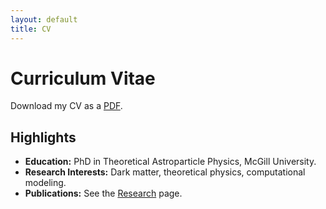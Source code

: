 ```yaml
---
layout: default
title: CV
---
```


# Curriculum Vitae

Download my CV as a [PDF](assets/cv.pdf).

## Highlights

- **Education:** PhD in Theoretical Astroparticle Physics, McGill University.
- **Research Interests:** Dark matter, theoretical physics, computational modeling.
- **Publications:** See the [Research](research.html) page.

